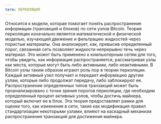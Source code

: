 ```yaml
---
term: ПЕРКОЛЯЦИЯ
---
```


Относится к модели, которая помогает понять распространение информации (транзакций и блоков) по сети узлов Bitcoin. Теория перколяции изначально является математической и физической моделью, изучающей движение и фильтрацию жидкостей через пористые материалы. Она анализирует, как, превысив определенный порог, связанная сеть позволяет жидкости непрерывно течь через материал. Это может быть применено к компьютерным сетям для того, чтобы увидеть, как информация распространяется, рассматривая узлы как места, которые могут быть либо активными, либо неактивными. В Bitcoin узлы таким образом играют роль пор в теории перколяции. Каждый активный узел получает и передает информацию другим узлам, которые либо продолжат передачу, либо заблокируют ее. Распространение определенных типов транзакций может быть проанализировано с точки зрения порогов перколяции, где необходим определенный процент активных узлов, чтобы достичь майнера, который включит ее в блок. Эта теория предоставляет рамки для оценки того, как изменения в сети, такие как модификация правил стандартизации некоторыми узлами, влияют на каскадный механизм распространения транзакций для достижения майнера.